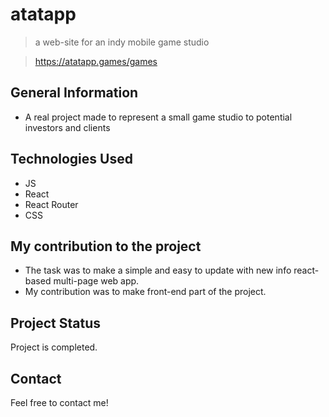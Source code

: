 # atatapp
> a web-site for an indy mobile game studio

> https://atatapp.games/games

## General Information
- A real project made to represent a small game studio to potential investors and clients


## Technologies Used
- JS
- React
- React Router
- CSS


## My contribution to the project
- The task was to make a simple and easy to update with new info react-based multi-page web app.
- My contribution was to make front-end part of the project. 



## Project Status
Project is completed.


## Contact
Feel free to contact me!


